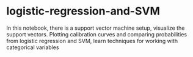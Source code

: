 # logistic-regression-and-SVM
In this notebook, there is a support vector machine setup, visualize the support vectors. Plotting calibration curves and comparing probabilities from logistic regression and SVM, learn techniques for working with categorical variables
